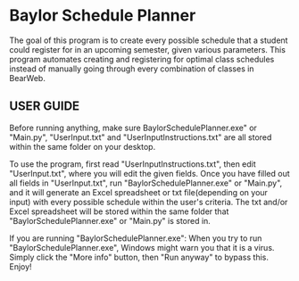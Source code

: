 
# Baylor Schedule Planner
The goal of this program is to create every possible schedule that a student could 
register for in an upcoming semester, given various parameters. This program 
automates creating and registering for optimal class schedules instead of 
manually going through every combination of classes in BearWeb.


## USER GUIDE

Before running anything, make sure BaylorSchedulePlanner.exe" or "Main.py", 
"UserInput.txt" and "UserInputInstructions.txt" are all stored within the 
same folder on your desktop.

To use the program, first read "UserInputInstructions.txt", then edit "UserInput.txt",
where you will edit the given fields. Once you have filled out all fields in 
"UserInput.txt", run "BaylorSchedulePlanner.exe" or "Main.py", and it will 
generate an Excel spreadsheet or txt file(depending on your input) with 
every possible schedule within the user's criteria. The txt and/or Excel 
spreadsheet will be stored within the same folder that "BaylorSchedulePlanner.exe" 
or "Main.py" is stored in.

If you are running "BaylorSchedulePlanner.exe": When you try to run 
"BaylorSchedulePlanner.exe", Windows might warn you that it is a virus. Simply 
click the "More info" button, then "Run anyway" to bypass this. Enjoy!
